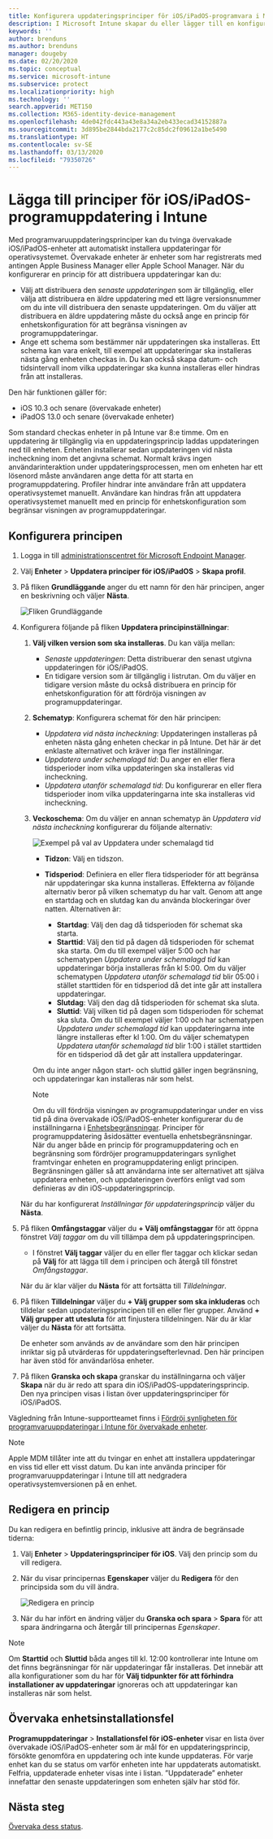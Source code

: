 ```yaml
---
title: Konfigurera uppdateringsprinciper för iOS/iPadOS-programvara i Microsoft Intune – Azure | Microsoft Docs
description: I Microsoft Intune skapar du eller lägger till en konfigurationsprincip för att begränsa när programvaruuppdateringar installeras automatiskt på iOS/iPadOS-enheter. Du kan välja datum och tid när uppdateringar inte installeras. Du kan även tilldela den här principen till grupper, användare eller enheter samt söka efter eventuella installationsfel.
keywords: ''
author: brenduns
ms.author: brenduns
manager: dougeby
ms.date: 02/20/2020
ms.topic: conceptual
ms.service: microsoft-intune
ms.subservice: protect
ms.localizationpriority: high
ms.technology: ''
search.appverid: MET150
ms.collection: M365-identity-device-management
ms.openlocfilehash: 4de042fdc443a43e8a34a2eb433ecad34152887a
ms.sourcegitcommit: 3d895be2844bda2177c2c85dc2f09612a1be5490
ms.translationtype: HT
ms.contentlocale: sv-SE
ms.lasthandoff: 03/13/2020
ms.locfileid: "79350726"
---
```

# <a name="add-iosipados-software-update-policies-in-intune"></a>Lägga till principer för iOS/iPadOS-programuppdatering i Intune

Med programvaruuppdateringsprinciper kan du tvinga övervakade iOS/iPadOS-enheter att automatiskt installera uppdateringar för operativsystemet. Övervakade enheter är enheter som har registrerats med antingen Apple Business Manager eller Apple School Manager. När du konfigurerar en princip för att distribuera uppdateringar kan du:

- Välj att distribuera den *senaste uppdateringen* som är tillgänglig, eller välja att distribuera en äldre uppdatering med ett lägre versionsnummer om du inte vill distribuera den senaste uppdateringen. Om du väljer att distribuera en äldre uppdatering måste du också ange en princip för enhetskonfiguration för att begränsa visningen av programuppdateringar.
- Ange ett schema som bestämmer när uppdateringen ska installeras. Ett schema kan vara enkelt, till exempel att uppdateringar ska installeras nästa gång enheten checkas in. Du kan också skapa datum- och tidsintervall inom vilka uppdateringar ska kunna installeras eller hindras från att installeras.

Den här funktionen gäller för:

- iOS 10.3 och senare (övervakade enheter)
- iPadOS 13.0 och senare (övervakade enheter)

Som standard checkas enheter in på Intune var 8:e timme. Om en uppdatering är tillgänglig via en uppdateringsprincip laddas uppdateringen ned till enheten. Enheten installerar sedan uppdateringen vid nästa incheckning inom det angivna schemat. Normalt krävs ingen användarinteraktion under uppdateringsprocessen, men om enheten har ett lösenord måste användaren ange detta för att starta en programuppdatering. Profiler hindrar inte användare från att uppdatera operativsystemet manuellt. Användare kan hindras från att uppdatera operativsystemet manuellt med en princip för enhetskonfiguration som begränsar visningen av programuppdateringar.

## <a name="configure-the-policy"></a>Konfigurera principen

1. Logga in till [administrationscentret för Microsoft Endpoint Manager](https://go.microsoft.com/fwlink/?linkid=2109431).
2. Välj **Enheter** > **Uppdatera principer för iOS/iPadOS** > **Skapa profil**.
3. På fliken **Grundläggande** anger du ett namn för den här principen, anger en beskrivning och väljer **Nästa**.

   ![Fliken Grundläggande](./media/software-updates-ios/basics-tab.png)

4. Konfigurera följande på fliken **Uppdatera principinställningar**:

   1. **Välj vilken version som ska installeras**. Du kan välja mellan:

      - *Senaste uppdateringen*: Detta distribuerar den senast utgivna uppdateringen för iOS/iPadOS.
      - En tidigare version som är tillgänglig i listrutan. Om du väljer en tidigare version måste du också distribuera en princip för enhetskonfiguration för att fördröja visningen av programuppdateringar.

   2. **Schematyp**: Konfigurera schemat för den här principen:

      - *Uppdatera vid nästa incheckning*: Uppdateringen installeras på enheten nästa gång enheten checkar in på Intune. Det här är det enklaste alternativet och kräver inga fler inställningar.
      - *Uppdatera under schemalagd tid*: Du anger en eller flera tidsperioder inom vilka uppdateringen ska installeras vid incheckning.
      - *Uppdatera utanför schemalagd tid*: Du konfigurerar en eller flera tidsperioder inom vilka uppdateringarna inte ska installeras vid incheckning.

   3. **Veckoschema**: Om du väljer en annan schematyp än *Uppdatera vid nästa incheckning* konfigurerar du följande alternativ:

      ![Exempel på val av Uppdatera under schemalagd tid](./media/software-updates-ios/scheduled-time.png)

      - **Tidzon**: Välj en tidszon.
      - **Tidsperiod**: Definiera en eller flera tidsperioder för att begränsa när uppdateringar ska kunna installeras. Effekterna av följande alternativ beror på vilken schematyp du har valt. Genom att ange en startdag och en slutdag kan du använda blockeringar över natten. Alternativen är:

        - **Startdag**: Välj den dag då tidsperioden för schemat ska starta.
        - **Starttid**: Välj den tid på dagen då tidsperioden för schemat ska starta. Om du till exempel väljer 5:00 och har schematypen *Uppdatera under schemalagd tid* kan uppdateringar börja installeras från kl 5:00. Om du väljer schematypen *Uppdatera utanför schemalagd tid* blir 05:00 i stället starttiden för en tidsperiod då det inte går att installera uppdateringar.
        - **Slutdag**: Välj den dag då tidsperioden för schemat ska sluta.
        - **Sluttid**: Välj vilken tid på dagen som tidsperioden för schemat ska sluta. Om du till exempel väljer 1:00 och har schematypen *Uppdatera under schemalagd tid* kan uppdateringarna inte längre installeras efter kl 1:00. Om du väljer schematypen *Uppdatera utanför schemalagd tid* blir 1:00 i stället starttiden för en tidsperiod då det går att installera uppdateringar.

       Om du inte anger någon start- och sluttid gäller ingen begränsning, och uppdateringar kan installeras när som helst.  

       > [!NOTE]
       > Om du vill fördröja visningen av programuppdateringar under en viss tid på dina övervakade iOS/iPadOS-enheter konfigurerar du de inställningarna i [Enhetsbegränsningar](../configuration/device-restrictions-ios.md#general). Principer för programuppdatering åsidosätter eventuella enhetsbegränsningar. När du anger både en princip för programuppdatering och en begränsning som fördröjer programuppdateringars synlighet framtvingar enheten en programuppdatering enligt principen. Begränsningen gäller så att användarna inte ser alternativet att själva uppdatera enheten, och uppdateringen överförs enligt vad som definieras av din iOS-uppdateringsprincip.

   När du har konfigurerat *Inställningar för uppdateringsprincip* väljer du **Nästa**.

5. På fliken **Omfångstaggar** väljer du **+ Välj omfångstaggar** för att öppna fönstret *Välj taggar* om du vill tillämpa dem på uppdateringsprincipen.

   - I fönstret **Välj taggar** väljer du en eller fler taggar och klickar sedan på **Välj** för att lägga till dem i principen och återgå till fönstret *Omfångstaggar*.

   När du är klar väljer du **Nästa** för att fortsätta till *Tilldelningar*.

6. På fliken **Tilldelningar** väljer du **+ Välj grupper som ska inkluderas** och tilldelar sedan uppdateringsprincipen till en eller fler grupper. Använd **+ Välj grupper att utesluta** för att finjustera tilldelningen. När du är klar väljer du **Nästa** för att fortsätta.

   De enheter som används av de användare som den här principen inriktar sig på utvärderas för uppdateringsefterlevnad. Den här principen har även stöd för användarlösa enheter.

7. På fliken **Granska och skapa** granskar du inställningarna och väljer **Skapa** när du är redo att spara din iOS/iPadOS-uppdateringsprincip. Den nya principen visas i listan över uppdateringsprinciper för iOS/iPadOS.

Vägledning från Intune-supportteamet finns i [Fördröj synligheten för programvaruuppdateringar i Intune för övervakade enheter](https://techcommunity.microsoft.com/t5/Intune-Customer-Success/Delaying-visibility-of-software-updates-in-Intune-for-supervised/ba-p/345753).

> [!NOTE]
> Apple MDM tillåter inte att du tvingar en enhet att installera uppdateringar en viss tid eller ett visst datum. Du kan inte använda principer för programvaruuppdateringar i Intune till att nedgradera operativsystemversionen på en enhet.

## <a name="edit-a-policy"></a>Redigera en princip

Du kan redigera en befintlig princip, inklusive att ändra de begränsade tiderna:

1. Välj **Enheter** > **Uppdateringsprinciper för iOS**. Välj den princip som du vill redigera.

2. När du visar principernas **Egenskaper** väljer du **Redigera** för den principsida som du vill ändra.

   ![Redigera en princip](./media/software-updates-ios/edit-policy.png)

3. När du har infört en ändring väljer du **Granska och spara** > **Spara** för att spara ändringarna och återgår till principernas *Egenskaper*.

> [!NOTE]
> Om **Starttid** och **Sluttid** båda anges till kl. 12:00 kontrollerar inte Intune om det finns begränsningar för när uppdateringar får installeras. Det innebär att alla konfigurationer som du har för **Välj tidpunkter för att förhindra installationer av uppdateringar** ignoreras och att uppdateringar kan installeras när som helst.

## <a name="monitor-device-installation-failures"></a>Övervaka enhetsinstallationsfel

<!-- 1352223 -->
**Programuppdateringar** > **Installationsfel för iOS-enheter** visar en lista över övervakade iOS/iPadOS-enheter som är mål för en uppdateringsprincip, försökte genomföra en uppdatering och inte kunde uppdateras. För varje enhet kan du se status om varför enheten inte har uppdaterats automatiskt. Felfria, uppdaterade enheter visas inte i listan. ”Uppdaterade” enheter innefattar den senaste uppdateringen som enheten själv har stöd för.

## <a name="next-steps"></a>Nästa steg

[Övervaka dess status](../configuration/device-profile-monitor.md).
